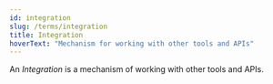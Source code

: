 ```yaml
---
id: integration
slug: /terms/integration
title: Integration
hoverText: "Mechanism for working with other tools and APIs"
---
```

An *Integration* is a mechanism of working with other tools and APIs.
